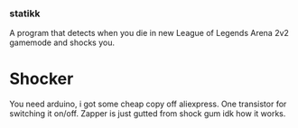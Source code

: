 ### statikk

A program that detects when you die in new League of Legends Arena 2v2 gamemode and shocks you.

# Shocker

You need arduino, i got some cheap copy off aliexpress. One transistor for switching it on/off. Zapper is just gutted from shock gum idk how it works.

